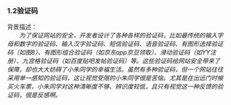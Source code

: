 ### 1.2验证码
背景描述：<br/>
　　*为了保证网站的安全，开发者设计了各种各样的验证码，比如最传统的输入字母和数字的验证码、输入汉字验证码、短信验证码、语音验证码、有图形选择验证码（如图8）、有图形组合验证码（如京东app京豆领取）、滑动验证码（如YY注册）、九宫格验证码（如百度贴吧发帖验证码）等。这些验证码给网站安全带来了保障，却也大大妨碍了小朱同学的幸福生活。虽然有多种验证码，但一个网站往往采用单一感知的验证码，这让视觉受限的小朱同学很是苦恼。尤其是在出远门时候买火车票，小朱同学对这种清晰度不够、辨识度较低，且只有视觉这一种反馈的验证码，很是反感啊。*<br/>

